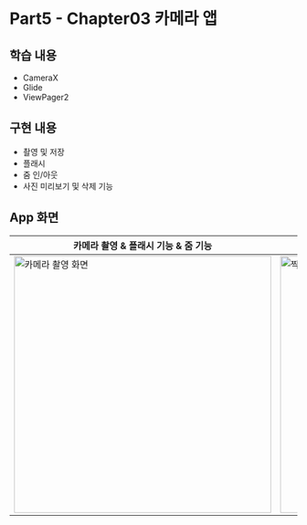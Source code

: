 # Part5 - Chapter03 카메라 앱

## 학습 내용
- CameraX
- Glide
- ViewPager2

## 구현 내용
- 촬영 및 저장
- 플래시
- 줌 인/아웃
- 사진 미리보기 및 삭제 기능

## App 화면
| 카메라 촬영 & 플래시 기능 & 줌 기능                                                                                                                                  | 촬영 사진 리스트 & 삭제 기능                                                                                                                                      |
|------------------------------------------------------------------------------------------------------------------------------------------------|----------------------------------------------------------------------------------------------------------------------------------------------------|
| <img src="https://user-images.githubusercontent.com/43491968/164028412-35307127-93b1-433f-aec4-7925e65bffba.jpeg" height="450" alt="카메라 촬영 화면"> | <img src="https://user-images.githubusercontent.com/43491968/164028446-fc46cb40-056c-4c06-a914-e956744147d2.jpeg" height="450" alt="찍은 사진 리스트 화면"> |
